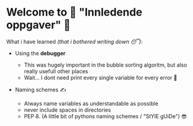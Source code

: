 # Welcome to 🥁 "Innledende oppgaver" 🥁

What i have learned *(that i bothered writing down 😴)*:

- Using the **debugger**
  - This was hugely important in the bubble sorting algoritm, but also really usefull other places
  - Wait... I dont need print every single variable for every error 🤯

- Naming schemes ✍
  - Always name variables as understandable as possible
  - never include spaces in directories
  - PEP 8. (A little bit of pythons naming schemes / "StYlE gUiDe") 😎
